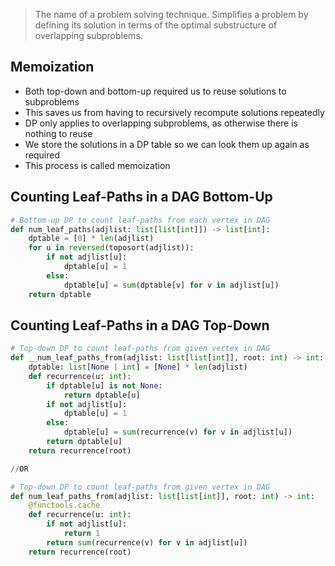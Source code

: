 > The name of a problem solving technique. Simplifies a problem by defining its solution in terms of the optimal substructure of overlapping subproblems.

## Memoization
- Both top-down and bottom-up required us to reuse solutions to subproblems
- This saves us from having to recursively recompute solutions repeatedly
- DP only applies to overlapping subproblems, as otherwise there is nothing to reuse
- We store the solutions in a DP table so we can look them up again as required
- This process is called memoization

## Counting Leaf-Paths in a DAG Bottom-Up
``` python
# Bottom-up DP to count leaf-paths from each vertex in DAG
def num_leaf_paths(adjlist: list[list[int]]) -> list[int]:
	dptable = [0] * len(adjlist)
	for u in reversed(toposort(adjlist)):
		if not adjlist[u]:
			dptable[u] = 1
		else:
			dptable[u] = sum(dptable[v] for v in adjlist[u])
	return dptable
```
## Counting Leaf-Paths in a DAG Top-Down
``` python
# Top-down DP to count leaf-paths from given vertex in DAG
def __num_leaf_paths_from(adjlist: list[list[int]], root: int) -> int:
	dptable: list[None | int] = [None] * len(adjlist)
	def recurrence(u: int):
		if dptable[u] is not None:
			return dptable[u]
		if not adjlist[u]:
			dptable[u] = 1
		else:
			dptable[u] = sum(recurrence(v) for v in adjlist[u])
		return dptable[u]
	return recurrence(root)

//OR

# Top-down DP to count leaf-paths from given vertex in DAG
def num_leaf_paths_from(adjlist: list[list[int]], root: int) -> int:
	@functools.cache
	def recurrence(u: int):
		if not adjlist[u]:
			return 1
		return sum(recurrence(v) for v in adjlist[u])
	return recurrence(root)
```
